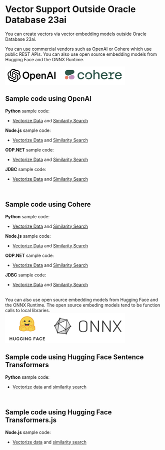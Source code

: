 # Vector Support Outside Oracle Database 23ai

You can create vectors via vector embedding models outside Oracle Database 23ai.

You can use commercial vendors such as OpenAI or Cohere which use public REST APIs.
You can also use open source embedding models from Hugging Face and the ONNX Runtime.

<img src="images/OpenAI_Cohere.png" width="384" alt="OpenAI and Cohere"/>

## Sample code using OpenAI

**Python** sample code:
- [Vectorize Data](../python-oracledb/vectorize_table_openai.py) and [Similarity Search](../python-oracledb/similarity_search_OpenAI.py)

**Node.js** sample code:
- [Vectorize Data](../node-oracledb/vectorizeTableOpenAI.js) and [Similarity Search](../node-oracledb/similaritySearchOpenAI.js)

**ODP.NET** sample code:
- [Vectorize Data](../odp.net/OpenAI_VectorizeTable.cs) and [Similarity Search](../odp.net/OpenAI_SimilaritySearch.cs)

**JDBC** sample code:
- [Vectorize Data](../jdbc/ai-vector-search-oracle-jdbc-examples-main/ojdbc-vector-examples-openai/README.md) and [Similarity Search](../jdbc/ai-vector-search-oracle-jdbc-examples-main/ojdbc-vector-examples-openai/src/main/java/oracle/jdbc/vector/examples/openai/OpenAiSimilaritySearch.java)

<br>

## Sample code using Cohere
**Python** sample code:
- [Vectorize Data](../python-oracledb/vectorize_table_Cohere.py) and [Similarity Search](../python-oracledb/similarity_search_Cohere.py)

**Node.js** sample code:
- [Vectorize Data](../node-oracledb/vectorizeTableCohere.js) and [Similarity Search](../node-oracledb/similaritySearchCohere.js)

**ODP.NET** sample code:
- [Vectorize Data](../odp.net/Cohere_VectorizeTable.cs) and [Similarity Search](../odp.net/Cohere_SimilaritySearch.cs)

**JDBC** sample code:
- [Vectorize Data](../jdbc/ai-vector-search-oracle-jdbc-examples-main/ojdbc-vector-examples-cohere) and [Similarity Search](../jdbc/ai-vector-search-oracle-jdbc-examples-main/ojdbc-vector-examples-cohere/src/main/java/oracle/jdbc/vector/examples/cohere/CohereSimilaritySearch.java)


<br>
You can also use open source embedding models from Hugging Face and the ONNX Runtime.  The open source embeding models tend to be function calls to local libraries.

<img src="images/HF_ONNX.png" width="384" alt="Hugging Face and ONNX Runtime"/>

<br>

## Sample code using Hugging Face Sentence Transformers

**Python** sample code:
- [Vectorize data](../python-oracledb/vectorize_table_SentenceTransformers.py) and [similarity search]()
 
<br>

## Sample code using Hugging Face Transformers.js

**Node.js** sample code:
- [Vectorize data](../node-oracledb/vectorizeTableHFTransformers.js) and [similarity search](../node-oracledb/similaritySearchHFTransformers)
